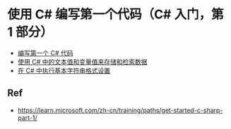 # 使用 C# 编写第一个代码（C# 入门，第 1 部分）

* [编写第一个 C# 代码](./01-csharp-write-first/)
* [使用 C# 中的文本值和变量值来存储和检索数据](./02-csharp-literals-variables/)
* [在 C# 中执行基本字符串格式设置](./03-csharp-basic-formatting/)

## Ref

* <https://learn.microsoft.com/zh-cn/training/paths/get-started-c-sharp-part-1/>
